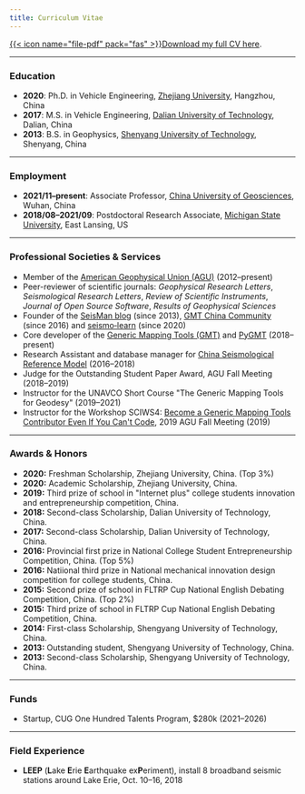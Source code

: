```yaml
---
title: Curriculum Vitae
---
```


[{{< icon name="file-pdf" pack="fas" >}}Download my full CV here](/uploads/Dongdong_Tian_CV.pdf).

---

### Education
- **2020**: Ph.D. in Vehicle Engineering,
  [Zhejiang University](https://www.zju.edu.cn/), Hangzhou, China
- **2017**: M.S. in Vehicle Engineering,
  [Dalian University of Technology](https://www.dlut.edu.cn/), Dalian, China
- **2013**: B.S. in Geophysics,
  [Shenyang University of Technology](https://www.sut.edu.cn/), Shenyang, China

---

### Employment

- **2021/11–present**: Associate Professor,
					   [China University of Geosciences](https://en.cug.edu.cn), Wuhan, China
- **2018/08–2021/09**: Postdoctoral Research Associate,
					   [Michigan State University](https://msu.edu/), East Lansing, US

---

### Professional Societies & Services

- Member of the [American Geophysical Union (AGU)](https://sites.agu.org/) (2012–present)
- Peer-reviewer of scientific journals:
  *Geophysical Research Letters*,
  *Seismological Research Letters*,
  *Review of Scientific Instruments*,
  *Journal of Open Source Software*,
  *Results of Geophysical Sciences*
- Founder of the [SeisMan blog](https://blog.seisman.info) (since 2013),
  [GMT China Community](http://gmt-china.org/) (since 2016) and
  [seismo‑learn](https://seismo-learn.org/) (since 2020)
- Core developer of the [Generic Mapping Tools (GMT)](https://www.generic-mapping-tools.org/)
  and [PyGMT](https://www.pygmt.org/) (2018–present)
- Research Assistant and database manager for [China Seismological Reference Model](http://chinageorefmodel.org/) (2016–2018)
- Judge for the Outstanding Student Paper Award, AGU Fall Meeting (2018–2019)
- Instructor for the UNAVCO Short Course "The Generic Mapping Tools for Geodesy" (2019–2021)
- Instructor for the Workshop SCIWS4: [Become a Generic Mapping Tools Contributor Even If You Can't Code](https://www.agu.org/Events/SCIWS4-Generic-Mapping-Tools), 2019 AGU Fall Meeting (2019)

---

### Awards & Honors

- **2020:** Freshman Scholarship, Zhejiang University, China. (Top 3%)
- **2020:** Academic Scholarship, Zhejiang University, China.
- **2019:** Third prize of school in "Internet plus" college students innovation and entrepreneurship competition, China.
- **2018:** Second-class Scholarship, Dalian University of Technology, China.
- **2017:** Second-class Scholarship, Dalian University of Technology, China.
- **2016:** Provincial first prize in National College Student Entrepreneurship Competition, China. (Top 5%)
- **2016:** Natiional third prize in National mechanical innovation design competition for college students, China.
- **2015:** Second prize of school in FLTRP Cup National English Debating Competition, China. (Top 2%)
- **2015:** Third prize of school in FLTRP Cup National English Debating Competition, China.
- **2014:** First-class Scholarship, Shengyang University of Technology, China.
- **2013:** Outstanding student, Shengyang University of Technology, China.
- **2013:** Second-class Scholarship, Shengyang University of Technology, China.
---

### Funds

- Startup, CUG One Hundred Talents Program, $280k (2021–2026)

---

### Field Experience

- **LEEP** (**L**ake **E**rie **E**arthquake ex**P**eriment),
  install 8 broadband seismic stations around Lake Erie,
  Oct. 10–16, 2018
